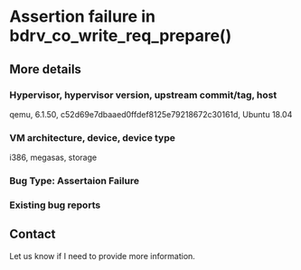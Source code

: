 # Assertion failure in bdrv_co_write_req_prepare()

## More details

### Hypervisor, hypervisor version, upstream commit/tag, host
qemu, 6.1.50, c52d69e7dbaaed0ffdef8125e79218672c30161d, Ubuntu 18.04

### VM architecture, device, device type
i386, megasas, storage

### Bug Type: Assertaion Failure

### Existing bug reports

## Contact

Let us know if I need to provide more information.
